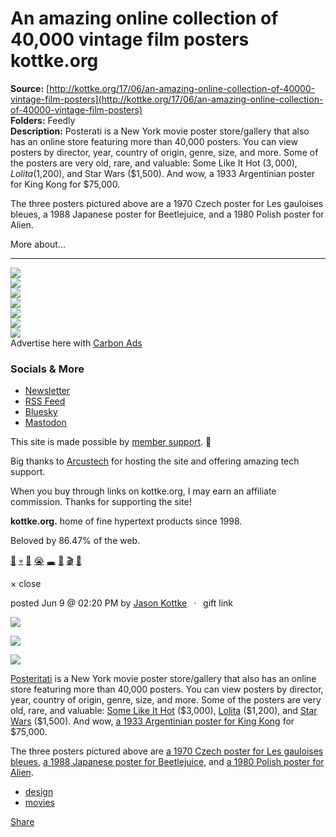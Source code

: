 # An amazing online collection of 40,000 vintage film posters kottke.org

**Source:** [http://kottke.org/17/06/an-amazing-online-collection-of-40000-vintage-film-posters](http://kottke.org/17/06/an-amazing-online-collection-of-40000-vintage-film-posters)  
**Folders:** Feedly  
**Description:** Posterati is a New York movie poster store/gallery that also has an online store featuring more than 40,000 posters. You can view posters by director, year, country of origin, genre, size, and more. Some of the posters are very old, rare, and valuable: Some Like It Hot ($3,000), Lolita ($1,200), and Star Wars ($1,500). And wow, a 1933 Argentinian poster for King Kong for $75,000.

The three posters pictured above are a 1970 Czech poster for Les gauloises bleues, a 1988 Japanese poster for Beetlejuice, and a 1980 Polish poster for Alien.

More about...


---

<div>

<div>

<div>


<div>
<a href="http://kottke.org/"><img src="http://kottke.org/cdn-cgi/image/format=auto,fit=scale-down,width=200,metadata=none/images/2024/logo-colors/color-23.jpg"></a>




</div>


<div><img src="http://kottke.org/cdn-cgi/image/format=auto,fit=scale-down,width=200,metadata=none/images/2024/logo-colors/circle-mask.png">



</div>


<div>
<a href="http://kottke.org/"><img src="http://kottke.org/cdn-cgi/image/format=auto,fit=scale-down,width=200,metadata=none/images/2024/logo-colors/color-19.jpg"></a>



</div>


<div><img src="http://kottke.org/cdn-cgi/image/format=auto,fit=scale-down,width=200,metadata=none/images/2024/logo-colors/circle-mask.png">



</div>


<div>
<a href="http://kottke.org/"><img src="http://kottke.org/cdn-cgi/image/format=auto,fit=scale-down,width=200,metadata=none/images/2024/logo-colors/color-31.jpg"></a>



</div>


<div><img src="http://kottke.org/cdn-cgi/image/format=auto,fit=scale-down,width=200,metadata=none/images/2024/logo-colors/circle-mask.png">



</div>


<div>
<a href="http://kottke.org/"><img src="http://kottke.org/cdn-cgi/image/format=auto,fit=scale-down,width=200,metadata=none/images/2024/logo-colors/color-9.jpg"></a>




</div>



</div>
</div>





<div>


<div>Advertise here with <a href="http://carbonads.net/?utm_source=kottkeorg&amp;utm_medium=ad_via_link&amp;utm_campaign=in_unit&amp;utm_term=carbon">Carbon Ads</a></div>
</div>

<div>
<div>

<h3>Socials &amp; More</h3>

<ul>
<li><a href="http://kottke.org/newsletter">Newsletter</a></li>
<li><a href="http://feeds.kottke.org/main">RSS Feed</a></li>
<li><a href="https://bsky.app/profile/kottke.org">Bluesky</a></li>
<li><a href="https://mastodon.social/@kottke">Mastodon</a></li>
</ul>

</div>

<p>This site is made possible by <a href="http://kottke.org/members">member support</a>. 💞</p>

<p>Big thanks to <a href="https://www.arcustech.com/">Arcustech</a> for hosting the site and offering amazing tech support.</p>

<p>When you buy through links on kottke.org, I may earn an affiliate commission. Thanks for supporting the site!</p>

<p><strong>kottke.org.</strong> home of fine hypertext products since 1998.</p>

<p>Beloved by 86.47% of the web.</p>

<p><a href="http://kottke.org/tag/burgers">🍔</a>  <a href="http://kottke.org/tag/death">💀</a>  <a href="http://kottke.org/tag/photography">📸</a>  <a href="http://kottke.org/tag/crying%20at%20work">😭</a>  <a href="http://kottke.org/tag/black%20holes">🕳️</a>  <a href="http://kottke.org/tag/Old%20Custer">🤠</a>  <a href="http://kottke.org/tag/film%20school">🎬</a>  <a href="http://kottke.org/tag/potatoes">🥔</a></p></div>

<div>


<div>
  <div>× close</div>
  <div>
    
    
  </div>
</div>




<div>
<div>

posted <time>Jun  9 @ 02:20 PM</time> by <a href="http://www.kottke.org">Jason Kottke</a><span>  ·  <span>gift link</span></span>



</div>




<p><img src="http://kottke.org/17/06/metadata=none/plus/misc/images/posterati-01.jpg"></p>

<p><img src="http://kottke.org/17/06/metadata=none/plus/misc/images/posterati-02.jpg"></p>

<p><img src="http://kottke.org/17/06/metadata=none/plus/misc/images/posterati-03.jpg"></p>

<p><a href="https://posteritati.com">Posteritati</a> is a New York movie poster store/gallery that also has an online store featuring more than 40,000 posters. You can view posters by director, year, country of origin, genre, size, and more. Some of the posters are very old, rare, and valuable: <a href="https://posteritati.com/poster/26394/some-like-it-hot-1959-us-one-sheet-poster">Some Like It Hot</a> ($3,000), <a href="https://posteritati.com/poster/16965/lolita-1962-us-one-sheet-poster">Lolita</a> ($1,200), and <a href="https://posteritati.com/poster/39448/star-wars-1977-us-one-sheet-poster">Star Wars</a> ($1,500). And wow, <a href="https://posteritati.com/poster/37827/king-kong-1933-argentine-poster">a 1933 Argentinian poster for King Kong</a> for $75,000.</p>

<p>The three posters pictured above are <a href="https://posteritati.com/poster/38448/les-gauloises-bleues-1970-czech-a1-poster">a 1970 Czech poster for Les gauloises bleues</a>, <a href="https://posteritati.com/poster/41309/beetlejuice-1988-japanese-b1-poster">a 1988 Japanese poster for Beetlejuice</a>, and <a href="https://posteritati.com/poster/1061/alien-1980-polish-b1-poster">a 1980 Polish poster for Alien</a>.</p>

<ul><li><a href="http://kottke.org/tag/design">design</a></li><li><a href="http://kottke.org/tag/movies">movies</a></li></ul>






<div>




<a href="https://kottke.org/17/06/an-amazing-online-collection-of-40000-vintage-film-posters"><span>Share</span></a>
</div>

</div>








</div>




</div>